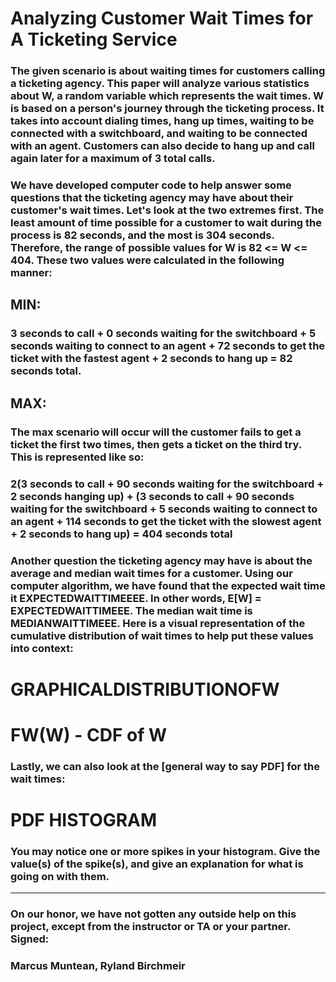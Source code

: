 # Analyzing Customer Wait Times for A Ticketing Service

### The given scenario is about waiting times for customers calling a ticketing agency. This paper will analyze various statistics about W, a random variable which represents the wait times. W is based on a person's journey through the ticketing process. It takes into account dialing times, hang up times, waiting to be connected with a switchboard, and waiting to be connected with an agent. Customers can also decide to hang up and call again later for a maximum of 3 total calls.

### We have developed computer code to help answer some questions that the ticketing agency may have about their customer's wait times. Let's look at the two extremes first. The least amount of time possible for a customer to wait during the process is 82 seconds, and the most is 304 seconds. Therefore, the range of possible values for W is 82 <= W <= 404. These two values were calculated in the following manner:

## MIN:

### 3 seconds to call + 0 seconds waiting for the switchboard + 5 seconds waiting to connect to an agent + 72 seconds to get the ticket with the fastest agent + 2 seconds to hang up = 82 seconds total.

## MAX:

### The max scenario will occur will the customer fails to get a ticket the first two times, then gets a ticket on the third try. This is represented like so:

### 2(3 seconds to call + 90 seconds waiting for the switchboard + 2 seconds hanging up) + (3 seconds to call + 90 seconds waiting for the switchboard + 5 seconds waiting to connect to an agent + 114 seconds to get the ticket with the slowest agent + 2 seconds to hang up) = 404 seconds total

### Another question the ticketing agency may have is about the average and median wait times for a customer. Using our computer algorithm, we have found that the expected wait time it EXPECTEDWAITTIMEEEE. In other words, E[W] = EXPECTEDWAITTIMEEE. The median wait time is MEDIANWAITTIMEEE. Here is a visual representation of the cumulative distribution of wait times to help put these values into context:

# GRAPHICALDISTRIBUTIONOFW

# FW(W) - CDF of W

### Lastly, we can also look at the [general way to say PDF] for the wait times:

# PDF HISTOGRAM

### You may notice one or more spikes in your histogram. Give the value(s) of the spike(s), and give an explanation for what is going on with them.

---

### On our honor, we have not gotten any outside help on this project, except from the instructor or TA or your partner. Signed:

### Marcus Muntean, Ryland Birchmeir
